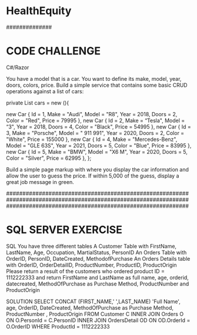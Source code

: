 # HealthEquity
##############

CODE CHALLENGE
======================================
C#/Razor

You have a model that is a car. You want to define its make, model, year, doors, colors, price. Build a simple service that contains some basic
CRUD operations against a list of cars:

private List<Car> cars = new (){

new Car { Id = 1, Make = "Audi", Model = "R8", Year = 2018, Doors = 2, Color = "Red", Price = 79995 },
new Car { Id = 2, Make = “Tesla", Model = “3", Year = 2018, Doors = 4, Color = "Black", Price = 54995 },
new Car { Id = 3, Make = "Porsche", Model = " 911 991", Year = 2020, Doors = 2, Color = "White", Price = 155000 },
new Car { Id = 4, Make = "Mercedes-Benz", Model = "GLE 63S", Year = 2021, Doors = 5, Color = "Blue", Price = 83995 },
new Car { Id = 5, Make = "BMW", Model = "X6 M", Year = 2020, Doors = 5, Color = "Silver", Price = 62995 },
};

Build a simple page markup with where you display the car information and allow the user to guess the price. If within 5,000 of the guess, display a great job message
in green.

########################################################################################################################################################################

SQL SERVER EXERCISE
======================================
SQL
You have three different tables
A Customer Table with FirstName, LastName, Age, Occupation, MartialStatus, PersonID
An Orders Table with OrderID, PersonID, DateCreated, MethodofPurchase
An Orders Details table with OrderID, OrderDetailID, ProductNumber, ProductID, ProductOrigin
Please return a result of the customers who ordered product ID = 1112222333 and return
FirstName and LastName as full name, age, orderid, datecreated, MethodOfPurchase as Purchase Method, ProductNumber and ProductOrigin

SOLUTION
SELECT CONCAT (FIRST_NAME,' ',LAST_NAME) 'Full Name', age, OrderID, DateCreated, MethodOfPurchase as Purchase Method, ProductNumber , ProductOrigin
FROM Customer C
INNER JOIN Orders O 
ON O.PersonId = C.PersonID
INNER JOIN OrdersDetail OD
ON OD.OrderId = O.OrderID
WHERE ProductId = 1112222333
